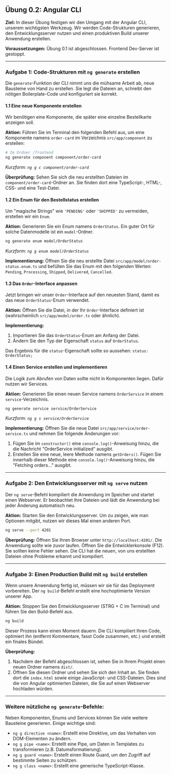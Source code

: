 ## **Übung 0.2: Angular CLI**

**Ziel:** In dieser Übung festigen wir den Umgang mit der Angular CLI, unserem wichtigsten Werkzeug. Wir werden Code-Strukturen generieren, den Entwicklungsserver nutzen und einen produktiven Build unserer Anwendung erstellen.

**Voraussetzungen:** Übung 0.1 ist abgeschlossen. Frontend Dev-Server ist gestoppt.

-----

### **Aufgabe 1: Code-Strukturen mit `ng generate` erstellen**

Die `generate`-Funktion der CLI nimmt uns die mühsame Arbeit ab, neue Bausteine von Hand zu erstellen. Sie legt die Dateien an, schreibt den nötigen Boilerplate-Code und konfiguriert sie korrekt.

#### **1.1 Eine neue Komponente erstellen**

Wir benötigen eine Komponente, die später eine einzelne Bestellkarte anzeigen soll.

**Aktion:** Führen Sie im Terminal den folgenden Befehl aus, um eine Komponente namens `order-card` im Verzeichnis `src/app/component` zu erstellen:

```bash
# Im Ordner /frontend
ng generate component component/order-card
```

*Kurzform: `ng g c component/order-card`*

**Überprüfung:** Sehen Sie sich die neu erstellten Dateien im `component/order-card`-Ordner an. Sie finden dort eine TypeScript-, HTML-, CSS- und eine Test-Datei.

#### **1.2 Ein Enum für den Bestellstatus erstellen**

Um "magische Strings" wie `'PENDING'` oder `'SHIPPED'` zu vermeiden, erstellen wir ein `Enum`.

**Aktion:** Generieren Sie ein Enum namens `OrderStatus`. Ein guter Ort für solche Datenmodelle ist ein `model`-Ordner.

```bash
ng generate enum model/OrderStatus
```

*Kurzform: `ng g enum model/OrderStatus`*

**Implementierung:** Öffnen Sie die neu erstellte Datei `src/app/model/order-status.enum.ts` und befüllen Sie das Enum mit den folgenden Werten: `Pending`, `Processing`, `Shipped`, `Delivered`, `Cancelled`.

#### **1.3 Das `Order`-Interface anpassen**

Jetzt bringen wir unser `Order`-Interface auf den neuesten Stand, damit es das neue `OrderStatus`-Enum verwendet.

**Aktion:** Öffnen Sie die Datei, in der Ihr `Order`-Interface definiert ist (wahrscheinlich `src/app/model/order.ts` oder ähnlich).

**Implementierung:**

1.  Importieren Sie das `OrderStatus`-Enum am Anfang der Datei.
2.  Ändern Sie den Typ der Eigenschaft `status` auf `OrderStatus`.

Das Ergebnis für die `status`-Eigenschaft sollte so aussehen:
`status: OrderStatus;`

#### **1.4 Einen Service erstellen und implementieren**

Die Logik zum Abrufen von Daten sollte nicht in Komponenten liegen. Dafür nutzen wir Services.

**Aktion:** Generieren Sie einen neuen Service namens `OrderService` in einem `service`-Verzeichnis.

```bash
ng generate service service/OrderService
```

*Kurzform: `ng g s service/OrderService`*

**Implementierung:** Öffnen Sie die neue Datei `src/app/service/order-service.ts` und nehmen Sie folgende Änderungen vor:

1.  Fügen Sie im `constructor()` eine `console.log()`-Anweisung hinzu, die die Nachricht "OrderService initialized" ausgibt.
2.  Erstellen Sie eine neue, leere Methode namens `getOrders()`. Fügen Sie innerhalb dieser Methode eine `console.log()`-Anweisung hinzu, die "Fetching orders..." ausgibt.

-----

### **Aufgabe 2: Den Entwicklungsserver mit `ng serve` nutzen**

Der `ng serve`-Befehl kompiliert die Anwendung im Speicher und startet einen Webserver. Er beobachtet Ihre Dateien und lädt die Anwendung bei jeder Änderung automatisch neu.

**Aktion:** Starten Sie den Entwicklungsserver. Um zu zeigen, wie man Optionen mitgibt, nutzen wir dieses Mal einen anderen Port.

```bash
ng serve --port 4201
```

**Überprüfung:** Öffnen Sie Ihren Browser unter `http://localhost:4201/`. Die Anwendung sollte wie zuvor laufen. Öffnen Sie die Entwicklerkonsole (F12). Sie sollten keine Fehler sehen. Die CLI hat die neuen, von uns erstellten Dateien ohne Probleme erkannt und kompiliert.

-----

### **Aufgabe 3: Einen Production Build mit `ng build` erstellen**

Wenn unsere Anwendung fertig ist, müssen wir sie für das Deployment vorbereiten. Der `ng build`-Befehl erstellt eine hochoptimierte Version unserer App.

**Aktion:** Stoppen Sie den Entwicklungsserver (STRG + C im Terminal) und führen Sie den Build-Befehl aus.

```bash
ng build
```

Dieser Prozess kann einen Moment dauern. Die CLI kompiliert Ihren Code, optimiert ihn (entfernt Kommentare, fasst Code zusammen, etc.) und erstellt ein finales Bündel.

**Überprüfung:**

1.  Nachdem der Befehl abgeschlossen ist, sehen Sie in Ihrem Projekt einen neuen Ordner namens `dist/`.
2.  Öffnen Sie diesen Ordner und sehen Sie sich den Inhalt an. Sie finden dort die `index.html` sowie einige JavaScript- und CSS-Dateien. Dies sind die von Angular optimierten Dateien, die Sie auf einen Webserver hochladen würden.

-----

### **Weitere nützliche `ng generate`-Befehle:**

Neben Komponenten, Enums und Services können Sie viele weitere Bausteine generieren. Einige wichtige sind:

* `ng g directive <name>`: Erstellt eine Direktive, um das Verhalten von DOM-Elementen zu ändern.
* `ng g pipe <name>`: Erstellt eine Pipe, um Daten in Templates zu transformieren (z.B. Datumsformatierung).
* `ng g guard <name>`: Erstellt einen Route Guard, um den Zugriff auf bestimmte Seiten zu schützen.
* `ng g class <name>`: Erstellt eine generische TypeScript-Klasse.
